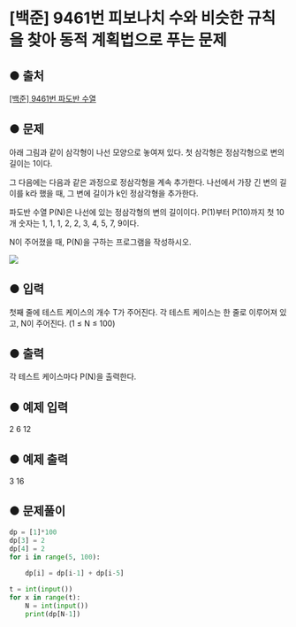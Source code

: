 # [백준] 9461번 피보나치 수와 비슷한 규칙을 찾아 동적 계획법으로 푸는 문제
## ● 출처
[[백준] 9461번 파도반 수열](https://www.acmicpc.net/problem/9461)  

## ● 문제
아래 그림과 같이 삼각형이 나선 모양으로 놓여져 있다. 첫 삼각형은 정삼각형으로 변의 길이는 1이다. 

그 다음에는 다음과 같은 과정으로 정삼각형을 계속 추가한다. 나선에서 가장 긴 변의 길이를 k라 했을 때, 그 변에 길이가 k인 정삼각형을 추가한다.

파도반 수열 P(N)은 나선에 있는 정삼각형의 변의 길이이다. P(1)부터 P(10)까지 첫 10개 숫자는 1, 1, 1, 2, 2, 3, 4, 5, 7, 9이다.

N이 주어졌을 때, P(N)을 구하는 프로그램을 작성하시오.

![](https://onlinejudgeimages.s3-ap-northeast-1.amazonaws.com/upload/images/pandovan.png)

## ● 입력
첫째 줄에 테스트 케이스의 개수 T가 주어진다. 각 테스트 케이스는 한 줄로 이루어져 있고, N이 주어진다. (1 ≤ N ≤ 100)

## ● 출력
각 테스트 케이스마다 P(N)을 출력한다.

## ● 예제 입력
2
6
12

## ● 예제 출력
3
16

## ● 문제풀이
```python
dp = [1]*100
dp[3] = 2
dp[4] = 2
for i in range(5, 100):
    
    dp[i] = dp[i-1] + dp[i-5]

t = int(input())
for x in range(t):
    N = int(input())
    print(dp[N-1])
```
